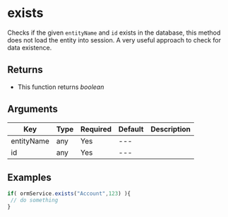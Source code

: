 # exists

Checks if the given `entityName` and `id` exists in the database, this method does not load the entity into session. A very useful approach to check for data existence.

## Returns

* This function returns _boolean_

## Arguments

| Key        | Type | Required | Default | Description |
| ---------- | ---- | -------- | ------- | ----------- |
| entityName | any  | Yes      | ---     |             |
| id         | any  | Yes      | ---     |             |

## Examples

```javascript
if( ormService.exists("Account",123) ){
 // do something
}
```
